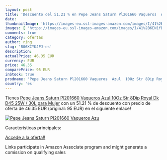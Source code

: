 ```yaml
---
layout: post
title: 'Descuento del 51.21 % en Pepe Jeans Saturn Pl201660 Vaqueros  Azu'
date: 
thumbnailImage: 'https://images-eu.ssl-images-amazon.com/images/I/41%2B6EN1fDeL._SL200_.jpg'
images: [ 'https://images-eu.ssl-images-amazon.com/images/I/41%2B6EN1fDeL._SL200_.jpg' ]
comments: true
category: ofertas
author: ring
slug: 'B06XCYKJPJ-es'
description:
actualPrice: 46.35 EUR
currency: EUR
price: 46.35
comparePrice: 95 EUR
inStock: true
prodname: 'Pepe Jeans Saturn Pl201660 Vaqueros  Azul  10Oz Str 8Dip Royal Dk D45   25W / 30L para Mujer'
country: 'es'
---
```


Tienes [Pepe Jeans Saturn Pl201660 Vaqueros  Azul  10Oz Str 8Dip Royal Dk D45   25W / 30L para Mujer](https://www.amazon.es/dp/B06XCYKJPJ/?tag=tolees-21) con un 51.21 % de descuento con precio de oferta de 46.35 EUR (original: 95 EUR) en el siguiente enlace!

[![Pepe Jeans Saturn Pl201660 Vaqueros  Azu](https://images-eu.ssl-images-amazon.com/images/I/41%2B6EN1fDeL._SL200_.jpg)](https://www.amazon.es/dp/B06XCYKJPJ/?tag=tolees-21)

Características principales:


[Accede a la oferta!!](https://www.amazon.es/dp/B06XCYKJPJ/?tag=tolees-21)

Links participate in Amazon Associate program and might generate a comission on qualifying sales


